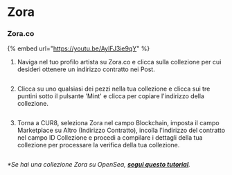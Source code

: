# Zora

### Zora.co



{% embed url="https://youtu.be/AylFJ3ie9qY" %}

1. Naviga nel tuo profilo artista su Zora.co e clicca sulla collezione per cui desideri ottenere un indirizzo contratto nei Post.

<figure><img src="../../.gitbook/assets/Screenshot 2024-10-17 at 14.12.49.png" alt=""><figcaption></figcaption></figure>

2. Clicca su uno qualsiasi dei pezzi nella tua collezione e clicca sui tre puntini sotto il pulsante 'Mint' e clicca per copiare l'indirizzo della collezione.

<figure><img src="../../.gitbook/assets/Screenshot 2024-10-17 at 14.15.41.png" alt=""><figcaption></figcaption></figure>

3. Torna a CUR8, seleziona Zora nel campo Blockchain, imposta il campo Marketplace su Altro (Indirizzo Contratto), incolla l'indirizzo del contratto nel campo ID Collezione e procedi a compilare i dettagli della tua collezione per processare la verifica della tua collezione.

<figure><img src="../../.gitbook/assets/Screenshot 2025-01-31 at 10.36.03.png" alt=""><figcaption></figcaption></figure>

_\*Se hai una collezione Zora su OpenSea,_ [_**segui questo tutorial**_](ethereum-base-polygon-arbitrum-one-optimism.md#opensea)_._